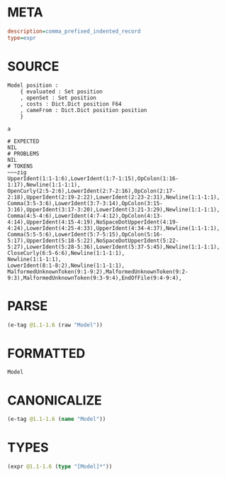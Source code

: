 # META
~~~ini
description=comma_prefixed_indented_record
type=expr
~~~
# SOURCE
~~~roc
Model position :
    { evaluated : Set position
    , openSet : Set position
    , costs : Dict.Dict position F64
    , cameFrom : Dict.Dict position position
    }

a
~~~
~~~
# EXPECTED
NIL
# PROBLEMS
NIL
# TOKENS
~~~zig
UpperIdent(1:1-1:6),LowerIdent(1:7-1:15),OpColon(1:16-1:17),Newline(1:1-1:1),
OpenCurly(2:5-2:6),LowerIdent(2:7-2:16),OpColon(2:17-2:18),UpperIdent(2:19-2:22),LowerIdent(2:23-2:31),Newline(1:1-1:1),
Comma(3:5-3:6),LowerIdent(3:7-3:14),OpColon(3:15-3:16),UpperIdent(3:17-3:20),LowerIdent(3:21-3:29),Newline(1:1-1:1),
Comma(4:5-4:6),LowerIdent(4:7-4:12),OpColon(4:13-4:14),UpperIdent(4:15-4:19),NoSpaceDotUpperIdent(4:19-4:24),LowerIdent(4:25-4:33),UpperIdent(4:34-4:37),Newline(1:1-1:1),
Comma(5:5-5:6),LowerIdent(5:7-5:15),OpColon(5:16-5:17),UpperIdent(5:18-5:22),NoSpaceDotUpperIdent(5:22-5:27),LowerIdent(5:28-5:36),LowerIdent(5:37-5:45),Newline(1:1-1:1),
CloseCurly(6:5-6:6),Newline(1:1-1:1),
Newline(1:1-1:1),
LowerIdent(8:1-8:2),Newline(1:1-1:1),
MalformedUnknownToken(9:1-9:2),MalformedUnknownToken(9:2-9:3),MalformedUnknownToken(9:3-9:4),EndOfFile(9:4-9:4),
~~~
# PARSE
~~~clojure
(e-tag @1.1-1.6 (raw "Model"))
~~~
# FORMATTED
~~~roc
Model
~~~
# CANONICALIZE
~~~clojure
(e-tag @1.1-1.6 (name "Model"))
~~~
# TYPES
~~~clojure
(expr @1.1-1.6 (type "[Model]*"))
~~~
